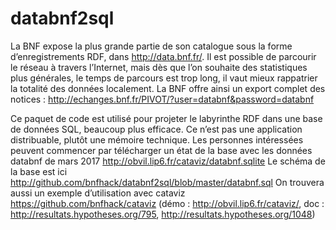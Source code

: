 # databnf2sql

La BNF expose la plus grande partie de son catalogue sous la forme d’enregistrements RDF, dans <http://data.bnf.fr/>. 
Il est possible de parcourir le réseau à travers l’Internet, mais dès que l’on souhaite des statistiques plus générales,
le temps de parcours est trop long, il vaut mieux rappatrier la totalité des données localement.
La BNF offre ainsi un export complet des notices : <http://echanges.bnf.fr/PIVOT/?user=databnf&password=databnf>

Ce paquet de code est utilisé pour projeter le labyrinthe RDF dans une base de données SQL, beaucoup plus efficace.
Ce n’est pas une application distribuable, plutôt une mémoire technique.
Les personnes intéressées peuvent commencer par télécharger un état de la base avec les données databnf de mars 2017
http://obvil.lip6.fr/cataviz/databnf.sqlite
Le schéma de la base est ici http://github.com/bnfhack/databnf2sql/blob/master/databnf.sql
On trouvera aussi un exemple d’utilisation avec cataviz  https://github.com/bnfhack/cataviz (démo : http://obvil.lip6.fr/cataviz/, 
doc : http://resultats.hypotheses.org/795, http://resultats.hypotheses.org/1048)
